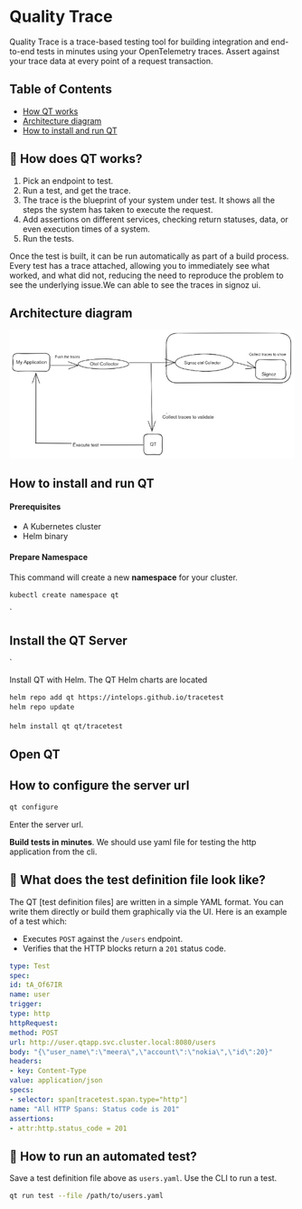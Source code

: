 # Quality Trace
Quality Trace is a trace-based testing tool for building integration and end-to-end tests in minutes using your OpenTelemetry traces. Assert against your trace data at every point of a request transaction.

## Table of Contents
- [How QT works](#how-QT-works)
- [Architecture diagram](#architecture-diagram)
- [How to install and run QT](#how-to-install-and-run-QT)

## 🤔 How does QT works?

1. Pick an endpoint to test.
2. Run a test, and get the trace.
3. The trace is the blueprint of your system under test. It shows all the steps the system has taken to execute the request.
4. Add assertions on different services, checking return statuses, data, or even execution times of a system.
5. Run the tests.

Once the test is built, it can be run automatically as part of a build process. Every test has a trace attached, allowing you to immediately see what worked, and what did not, reducing the need to reproduce the problem to see the underlying issue.We can able to see the traces in signoz ui.

## Architecture diagram

![Arch. Diagram](assets/QTArchitecture.png)

## How to install and run QT

#### Prerequisites
* A Kubernetes cluster 
* Helm binary

#### Prepare Namespace

This command will create a new **namespace** for your cluster.

```bash
kubectl create namespace qt
```

`

## Install the QT Server

` 

Install QT with Helm. The QT Helm charts are located 

```bash
helm repo add qt https://intelops.github.io/tracetest
helm repo update 

helm install qt qt/tracetest
```

## Open QT

## How to configure the server url

```bash
qt configure
```
Enter the server url.

**Build tests in minutes**.
We should use yaml file for testing the http application from the cli.
## 📂 What does the test definition file look like?

The QT [test definition files] are written in a simple YAML format. You can write them directly or build them graphically via the UI. Here is an example of a test which:

- Executes `POST` against the `/users` endpoint.
- Verifies that the HTTP blocks return a `201` status code.

```yaml
type: Test
spec:
id: tA_Of67IR
name: user
trigger:
type: http
httpRequest:
method: POST
url: http://user.qtapp.svc.cluster.local:8080/users
body: "{\"user_name\":\"meera\",\"account\":\"nokia\",\"id\":20}"
headers:
- key: Content-Type
value: application/json
specs:
- selector: span[tracetest.span.type="http"]
name: "All HTTP Spans: Status code is 201"
assertions:
- attr:http.status_code = 201
```


## 🤖 How to run an automated test?

Save a test definition file above as `users.yaml`. Use the CLI to run a test.

```bash
qt run test --file /path/to/users.yaml
```

